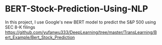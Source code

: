 # BERT-Stock-Prediction-Using-NLP
In this project, I use Google's new BERT model to predict the S&amp;P 500 using SEC 8-K filings
https://github.com/yufanwu333/DeepLearning/tree/master/TransLearning/Bert_Example/Bert_Stock_Prediction